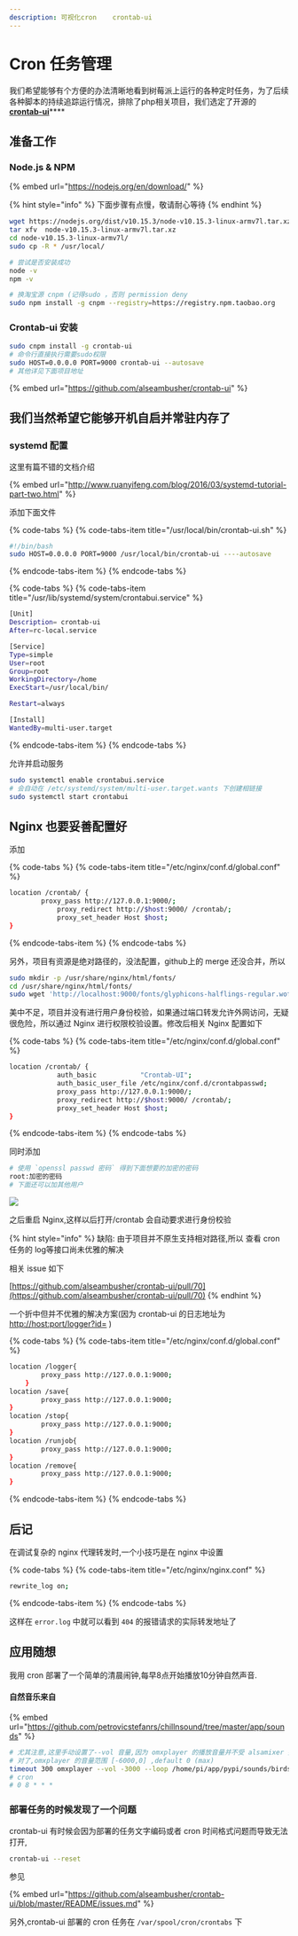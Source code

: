 ```yaml
---
description: 可视化cron    crontab-ui
---
```


# Cron 任务管理

我们希望能够有个方便的办法清晰地看到树莓派上运行的各种定时任务，为了后续各种脚本的持续追踪运行情况，排除了php相关项目，我们选定了开源的 [**crontab-ui**](https://github.com/alseambusher/crontab-ui)\*\*\*\*

## 准备工作

### Node.js & NPM

{% embed url="https://nodejs.org/en/download/" %}

{% hint style="info" %}
下面步骤有点慢，敬请耐心等待
{% endhint %}

```bash
wget https://nodejs.org/dist/v10.15.3/node-v10.15.3-linux-armv7l.tar.xz
tar xfv  node-v10.15.3-linux-armv7l.tar.xz
cd node-v10.15.3-linux-armv7l/
sudo cp -R * /usr/local/

# 尝试是否安装成功
node -v
npm -v

# 换淘宝源 cnpm (记得sudo ，否则 permission deny
sudo npm install -g cnpm --registry=https://registry.npm.taobao.org
```

### Crontab-ui 安装

```bash
sudo cnpm install -g crontab-ui
# 命令行直接执行需要sudo权限
sudo HOST=0.0.0.0 PORT=9000 crontab-ui --autosave
# 其他详见下面项目地址
```

{% embed url="https://github.com/alseambusher/crontab-ui" %}

## 我们当然希望它能够开机自启并常驻内存了

### systemd 配置

这里有篇不错的文档介绍

{% embed url="http://www.ruanyifeng.com/blog/2016/03/systemd-tutorial-part-two.html" %}

添加下面文件

{% code-tabs %}
{% code-tabs-item title="/usr/local/bin/crontab-ui.sh" %}
```bash
#!/bin/bash
sudo HOST=0.0.0.0 PORT=9000 /usr/local/bin/crontab-ui ----autosave
```
{% endcode-tabs-item %}
{% endcode-tabs %}

{% code-tabs %}
{% code-tabs-item title="/usr/lib/systemd/system/crontabui.service" %}
```bash
[Unit]
Description= crontab-ui
After=rc-local.service

[Service]
Type=simple
User=root
Group=root
WorkingDirectory=/home
ExecStart=/usr/local/bin/

Restart=always

[Install]
WantedBy=multi-user.target
```
{% endcode-tabs-item %}
{% endcode-tabs %}

允许并启动服务

```bash
sudo systemctl enable crontabui.service
# 会自动在 /etc/systemd/system/multi-user.target.wants 下创建相链接
sudo systemctl start crontabui
```

## Nginx 也要妥善配置好

添加

{% code-tabs %}
{% code-tabs-item title="/etc/nginx/conf.d/global.conf" %}
```bash
location /crontab/ {
		proxy_pass http://127.0.0.1:9000/;
    		proxy_redirect http://$host:9000/ /crontab/;
    		proxy_set_header Host $host;
}
```
{% endcode-tabs-item %}
{% endcode-tabs %}

另外，项目有资源是绝对路径的，没法配置，github上的 merge 还没合并，所以

```bash
sudo mkdir -p /usr/share/nginx/html/fonts/
cd /usr/share/nginx/html/fonts/
sudo wget 'http://localhost:9000/fonts/glyphicons-halflings-regular.woff2'
```

美中不足，项目并没有进行用户身份校验，如果通过端口转发允许外网访问，无疑很危险，所以通过 Nginx 进行权限校验设置。修改后相关 Nginx 配置如下

{% code-tabs %}
{% code-tabs-item title="/etc/nginx/conf.d/global.conf" %}
```bash
location /crontab/ {
		    auth_basic           "Crontab-UI";
    		auth_basic_user_file /etc/nginx/conf.d/crontabpasswd;
		    proxy_pass http://127.0.0.1:9000/;
    		proxy_redirect http://$host:9000/ /crontab/;
    		proxy_set_header Host $host;
}
```
{% endcode-tabs-item %}
{% endcode-tabs %}

同时添加

```bash
# 使用 `openssl passwd 密码` 得到下面想要的加密的密码
root:加密的密码
# 下面还可以加其他用户
```

![](.gitbook/assets/qq20190408-015336-2x.png)

之后重启 Nginx,这样以后打开/crontab 会自动要求进行身份校验

{% hint style="info" %}
缺陷: 由于项目并不原生支持相对路径,所以 查看 cron 任务的 log等接口尚未优雅的解决

相关 issue 如下

[https://github.com/alseambusher/crontab-ui/pull/70](https://github.com/alseambusher/crontab-ui/pull/70)
{% endhint %}

一个折中但并不优雅的解决方案\(因为 crontab-ui 的日志地址为 [http://host:port/logger?id=](http://192.168.199.200:9000/logger?id=2vDdZaJCzCUKLQIH) \)

{% code-tabs %}
{% code-tabs-item title="/etc/nginx/conf.d/global.conf" %}
```bash
location /logger{
		proxy_pass http://127.0.0.1:9000;
	}
location /save{
		proxy_pass http://127.0.0.1:9000;
}
location /stop{
		proxy_pass http://127.0.0.1:9000;
}
location /runjob{
		proxy_pass http://127.0.0.1:9000;
}
location /remove{
		proxy_pass http://127.0.0.1:9000;
}
```
{% endcode-tabs-item %}
{% endcode-tabs %}



## 后记

在调试复杂的 nginx 代理转发时,一个小技巧是在 nginx 中设置

{% code-tabs %}
{% code-tabs-item title="/etc/nginx/nginx.conf" %}
```bash
rewrite_log on;
```
{% endcode-tabs-item %}
{% endcode-tabs %}

这样在 `error.log` 中就可以看到 `404` 的报错请求的实际转发地址了

## 应用随想

我用 cron 部署了一个简单的清晨闹钟,每早8点开始播放10分钟自然声音.

#### 自然音乐来自 

{% embed url="https://github.com/petrovicstefanrs/chillnsound/tree/master/app/sounds" %}

```bash
# 尤其注意,这里手动设置了--vol 音量,因为 omxplayer 的播放音量并不受 alsamixer 控制
# 对了,omxplayer 的音量范围 [-6000,0] ,default 0 (max)
timeout 300 omxplayer --vol -3000 --loop /home/pi/app/pypi/sounds/birds.mp3
# cron
# 0 8 * * *
```

### 部署任务的时候发现了一个问题

crontab-ui 有时候会因为部署的任务文字编码或者 cron 时间格式问题而导致无法打开,

```bash
crontab-ui --reset
```

参见

{% embed url="https://github.com/alseambusher/crontab-ui/blob/master/README/issues.md" %}

另外,crontab-ui 部署的 cron 任务在 `/var/spool/cron/crontabs` 下



